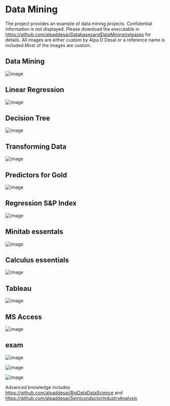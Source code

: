 # Data Mining

The project provides an example of data mining projects. Confidential information is not displayed. 
Please download the executable in https://github.com/alpaddesai/DatabasesandDataMining/releases  for details.
All images are either custom by Alpa D Desai or a reference name is included.Most of the images are custom. 


## Data Mining
![image](MachineLearningAlgorithm.png)


## Linear Regression
![image](MultipleLinearRegressionExample.png)

## Decision Tree
![image](ExcelDecisionTree.png)

## Transforming Data
![image](DataTransforming.png)


## Predictors for Gold
![image](PredictorsGold.png)

## Regression S&P Index
![image](RegressionS&PIndex.png)

## Minitab essentals
![image](MinitabEssentials.jpg)

## Calculus essentials
![image](Calculus.jpg)

## Tableau
![image](Tableau.png)

## MS Access
![image](MSAccess.png)

## exam
![image](CFAExam.jpg)

![image](USCopyrightCertificate.png)

![image](Ethics.jpg)

Advanced knowledge includes https://github.com/alpaddesai/BigDataDataScience and https://github.com/alpaddesai/SemiconductorIndustryAnalysis
